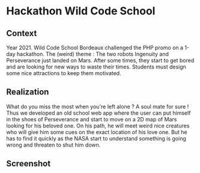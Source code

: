 # Hackathon Wild Code School


## Context

Year 2021. Wild Code School Bordeaux challenged the PHP promo on a 1-day hackathon. 
The (weird) theme : The two robots Ingenuity and Perseverance just landed on Mars. After some times, they start to get bored and are looking for new ways to waste their times.
Students must design some nice attractions to keep them motivated.

## Realization
What do you miss the most when you're left alone ? A soul mate for sure ! 
Thus we developed an old school web app where the user can put himself in the shoes of Perseverance and start to move on a 2D map of Mars looking for his beloved one. On his path, he will meet weird nice creatures who will give him some cues on the exact location of his love one. But he has to find it quickly as the NASA start to understand something is going wrong and threaten to shut him down.


## Screenshot

